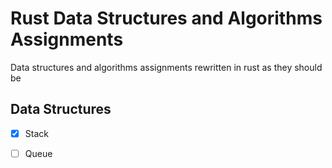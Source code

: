 # Rust Data Structures and Algorithms Assignments
Data structures and algorithms assignments rewritten in rust as they should be

## Data Structures
- [x] Stack
- [ ] Queue

